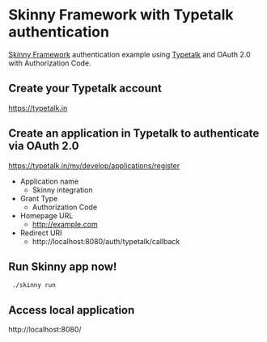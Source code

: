 # Skinny Framework with Typetalk authentication

[Skinny Framework](http://skinny-framework.org/) authentication example using [Typetalk](https://typetalk.in) and OAuth 2.0 with Authorization Code.

## Create your Typetalk account

https://typetalk.in

## Create an application in Typetalk to authenticate via OAuth 2.0

https://typetalk.in/my/develop/applications/register

- Application name
  - Skinny integration
- Grant Type
  - Authorization Code
- Homepage URL
  - http://example.com
- Redirect URI
  - http://localhost:8080/auth/typetalk/callback

## Run Skinny app now!

```
 ./skinny run
 ```

## Access local application

http://localhost:8080/
